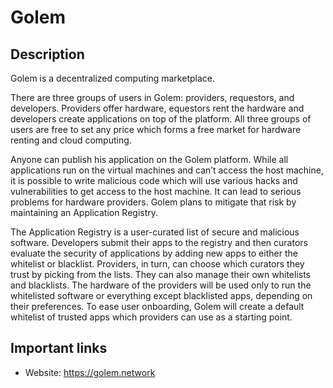 # Golem

## Description

Golem is a decentralized computing marketplace.

There are three groups of users in Golem: providers, requestors, and developers. Providers offer hardware, equestors rent the hardware and developers create applications on top of the platform. All three groups of users are free to set any price which forms a free market for hardware renting and cloud computing.

Anyone can publish his application on the Golem platform. While all applications run on the virtual machines and can’t access the host machine, it is possible to write malicious code which will use various hacks and vulnerabilities to get access to the host machine. It can lead to serious problems for hardware providers. Golem plans to mitigate that risk by maintaining an Application Registry.

The Application Registry is a user-curated list of secure and malicious software. Developers submit their apps to the registry and then curators evaluate the security of applications by adding new apps to either the whitelist or blacklist. Providers, in turn, can choose which curators they trust by picking from the lists. They can also manage their own whitelists and blacklists. The hardware of the providers will be used only to run the whitelisted software or everything except blacklisted apps, depending on their preferences. To ease user onboarding, Golem will create a default whitelist of trusted apps which providers can use as a starting point.

## Important links

* Website: https://golem.network
